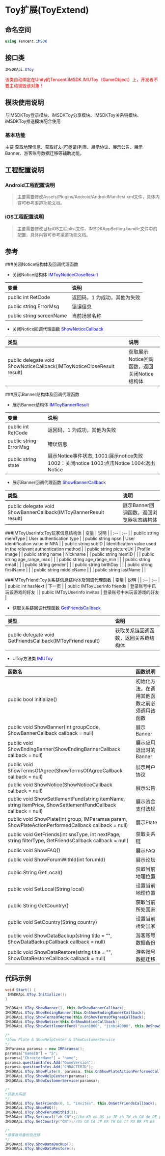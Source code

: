 # Toy扩展(ToyExtend)

## 命名空间

```cs
using Tencent.iMSDK
```

## 接口类

```cs
IMSDKApi.UToy
```

<font color=red>该类自动绑定在Unity的Tencent.iMSDK.IMUToy（GameObject）上，开发者不要主动销毁该对象！</font>

## 模块使用说明
与iMSDKToy登录模块、iMSDKToy分享模块、iMSDKToy关系链模块、iMSDKToy推送模块配合使用

### 基本功能

主要 获取地理信息、获取好友(可邀请)列表、展示协议、展示公告、展示Banner、游客账号数据迁移等辅助功能。

## 工程配置说明

### Android工程配置说明

> 主要需要修改Assets/Plugins/Android/AndroidManifest.xml文件，具体内容可参考渠道功能文档。

### iOS工程配置说明

> 主要需要修改目标iOS工程plist文件、IMSDKAppSetting.bundle文件中的配置，具体内容可参考渠道功能文档。

## 参考
###关闭Notice结构体及回调代理函数
* 关闭Notice结构体 <font color=blue>IMToyNoticeCloseResult</font>

| 变量 | 说明 |
|  :-- |  :-- |
| public int RetCode | 返回码，1 为成功，其他为失败 |
| public string ErrorMsg | 错误信息 |
| public string screenName | 当前场景名称 |

* 关闭Notice回调代理函数 <font color=blue>ShowNoticeCallback</font>

| 类型 | 说明 |
|  :--  |  :--  |
| public delegate void ShowNoticeCallback(IMToyNoticeCloseResult result) | 获取展示Notice回调函数，返回关闭Notice结构体 |

###展示Banner结构体及回调代理函数
* 展示Banner结构体 <font color=blue>IMToyBannerResult</font>

| 变量 | 说明 |
|  :--  |  :--  |
| public int RetCode | 返回码，1 为成功，其他为失败 |
| public string ErrorMsg | 错误信息 |
| public string state | 展示Notice事件状态, 1001:展示notice失败 1002：关闭notice 1003:点击Notice 1004:退出Notice|

* 展示Banner回调代理函数 <font color=blue>ShowBannerCallback</font>

| 类型 | 说明 |
|  :--  |  :--  |
| public delegate void ShowBannerCallback(IMToyBannerResult result) | 展示Banner回调函数，返回浏览器状态结构体 |

###IMToyUserInfo:Toy玩家信息结构体
| 变量 | 说明 |
|  :--  |  :--  |
| public string memType | User authentication type |
| public string npsn | User identification value in NPA |
| public string subID | Identification value used in the relevant authentication method |
| public string pictureUrl | Profile image |
| public string name | Nickname |
| public string memID | |
| public string age_range_max | |
| public string age_range_min | |
| public string email | |
| public string gender | |
| public string birthDay | |
| public string firstName | |
| public string middleName | |
| public string lastName | |

###IMToyFriend:Toy关系链信息结构体及回调代理函数
| 变量 | 说明 |
|  :--  |  :--  |
| public int hasNext | 下一页 |
| public IMToyUserInfo friends | 登录账号中已玩该游戏的好友 |
| public IMToyUserInfo invites | 登录账号中未玩该游戏的好友 |

* 获取关系链回调代理函数 <font color=blue>GetFriendsCallback</font>

| 类型 | 说明 |
|  :--  |  :--  |
| public delegate void GetFriendsCallback(IMToyFriend result) | 获取关系链回调函数，返回关系链结构体 |


* UToy方法类 <font color=blue>IMUToy</font>

| 函数名 | 函数说明 |
|  :--  |  :--  |
| public bool Initialize() | 初始化方法，在调用其他函数之前必须调用该函数 |
| public void ShowBanner(int groupCode, ShowBannerCallback callback = null) | 展示Banner |
| public void ShowEndingBanner(ShowEndingBannerCallback callback = null) | 展示应用退出时的Banner |
| public void ShowTermsOfAgree(ShowTermsOfAgreeCallback callback = null) | 展示用户协议 |
| public void ShowNotice(ShowNoticeCallback callback = null) | 展示公告 |
| public void ShowSettlementFund(string itemName, string itemPrice, ShowSettlementFundCallback callback = null) | 展示资金支付法规 |
| public void ShowPlate(int group, IMParamsa param, ShowPlateActionPerformedCallback callback = null) | 展示Plate |
|public void GetFriends(int snsType, int nextPage, string filterType, GetFriendsCallback callback = null) | 获取关系链 |
| public void ShowFAQ() | 展示FAQ |
| public void ShowForumWithId(int forumId) | 展示论坛 |
| public String GetLocal() | 获取当前地理位置 |
| public void SetLocal(String local) | 设置当前地理位置 |
| public String GetCountry() | 获取当前所处国家 |
| public void SetCountry(String country) | 设置当前所处国家 |
| public void ShowDataBackup(string title = "", ShowDataBackupCallback callback = null) | 游客账号数据备份 |
| public void ShowDataRestore(string title = "", ShowDataRestoreCallback callback = null) | 游客账号数据迁移 |

## 代码示例

```cs
void Start() {
 IMSDKApi.UToy.Initialize();
}

IMSDKApi.UToy.ShowBanner(1, this.OnShowBannerCallback);
IMSDKApi.UToy.ShowEndingBanner(this.OnShowEndingBannerCallback);
IMSDKApi.UToy.ShowTermsOfAgree(this.OnShowTermsOfAgreeCallback);
IMSDKApi.UToy.ShowNotice(this.OnShowNoticeCallback);
IMSDKApi.UToy.ShowSettlementFund("zuan1000", "jinbi40000", this.OnShowSettlementFundCallback);

/*
*Show Plate & ShowHelpCenter & ShowCustomerService
*/
IMParamsa paramsa = new IMParamsa();
paramsa["GameID"] = "5";
paramsa["ChracterName"] = "name";
paramsa.questionInfos.Add("GameVersion");
paramsa.questionInfos.Add("CHRACTERID");
IMSDKApi.UToy.ShowPlate(0, paramsa, this.OnShowPlateActionPerformedCallback);
IMSDKApi.UToy.ShowHelpCenter(paramsa);
IMSDKApi.UToy.ShowCustomerService(paramsa);

/*
*获取关系链
*/
IMSDKApi.UToy.GetFriends(0, 1, "invites", this.OnGetFriendsCallback);
IMSDKApi.UToy.ShowFAQ();
IMSDKApi.UToy.ShowForumWithId(1);
IMSDKApi.UToy.SetLocal("zh_CN");//ko_KR en_US ja_JP zh_TW zh_CN de_DE pt_PT pt_BR es_ES ru_RU
IMSDKApi.UToy.SetCountry("CN");//US CN CA JP KR TW DE IT RU BR FR ES

/*
*游客账号备份及迁移
*/
IMSDKApi.UToy.ShowDataBackup();
IMSDKApi.UToy.ShowDataRestore();

```





